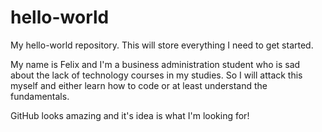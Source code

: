 # hello-world
My hello-world repository. This will store everything I need to get started.

My name is Felix and I'm a business administration student who is sad about the lack of technology courses in my studies. So I will attack this myself and either learn how to code or at least understand the fundamentals.

GitHub looks amazing and it's idea is what I'm looking for!
